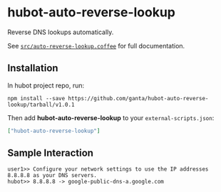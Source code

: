 # hubot-auto-reverse-lookup

Reverse DNS lookups automatically.

See [`src/auto-reverse-lookup.coffee`](src/auto-reverse-lookup.coffee) for full documentation.

## Installation

In hubot project repo, run:

`npm install --save https://github.com/ganta/hubot-auto-reverse-lookup/tarball/v1.0.1`

Then add **hubot-auto-reverse-lookup** to your `external-scripts.json`:

```json
["hubot-auto-reverse-lookup"]
```

## Sample Interaction

```
user1>> Configure your network settings to use the IP addresses 8.8.8.8 as your DNS servers.
hubot>> 8.8.8.8 -> google-public-dns-a.google.com
```

